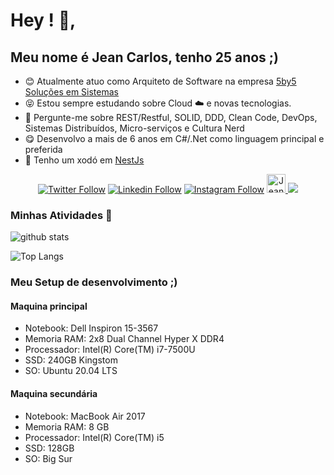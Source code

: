 # Hey ! 👋, 

## Meu nome é Jean Carlos, tenho 25 anos ;)

- :blush: Atualmente atuo como Arquiteto de Software na empresa [5by5 Soluções em Sistemas](https://www.linkedin.com/company/5by5solucoesti/)
- :stuck_out_tongue_closed_eyes: Estou sempre estudando sobre Cloud :cloud: e novas tecnologias.
- :speech_balloon: Pergunte-me sobre REST/Restful, SOLID, DDD, Clean Code, DevOps, Sistemas Distribuídos, Micro-serviços e Cultura Nerd
- :yum: Desenvolvo a mais de 6 anos em C#/.Net como linguagem principal e preferida
- :shushing_face: Tenho um xodó em [NestJs](https://nestjs.com/)

<p align="center">
    <a href="https://twitter.com/jcmdsbr">
    <img  src="https://img.shields.io/twitter/follow/jcmdsbr?color=%231DA1F2&amp;label=Follow%20me&amp;logo=Twitter&amp;style=for-the-badge" alt="Twitter Follow"></a> 
    <a href="https://linkedin.com/in/jcmdsbr"><img src="https://img.shields.io/badge/Follow%20me%20-blue?style=for-the-badge&logo=Linkedin" alt="Linkedin Follow"></a> 
    <a href="https://instagram.com/jcmdsbr"><img src="https://img.shields.io/badge/Follow%20me%20-black?style=for-the-badge&logo=Instagram&logoColor=%231DA1F2" alt="Instagram Follow"></a>
   <a href="https://dev.to/jcmdsbr">
  <img src="https://d2fltix0v2e0sb.cloudfront.net/dev-badge.svg" alt="Jean Carlos's DEV Profile" height="30" width="30">
</a>
  <a href="https://app.rocketseat.com.br/me/jcmdsbr">
 <img src="https://img.shields.io/static/v1?label=Blog&message=Rocketseat&color=7159c1&style=for-the-badge&logo=ghost"/> 
</a>
</p>


###  Minhas Atividades 🚀

<p><img src="https://github-readme-stats.vercel.app/api?username=jcmdsbr&amp;show_icons=true&theme=white" alt="github stats"></p>

![Top Langs](https://github-readme-stats.vercel.app/api/top-langs/?username=jcmdsbr&layout=compact)


### Meu Setup de desenvolvimento ;)

#### Maquina principal

- Notebook: Dell Inspiron 15-3567
- Memoria RAM: 2x8 Dual Channel Hyper X DDR4
- Processador: Intel(R) Core(TM) i7-7500U
- SSD: 240GB Kingstom
- SO: Ubuntu 20.04 LTS

#### Maquina secundária

- Notebook: MacBook Air 2017
- Memoria RAM: 8 GB
- Processador: Intel(R) Core(TM) i5
- SSD: 128GB
- SO: Big Sur

